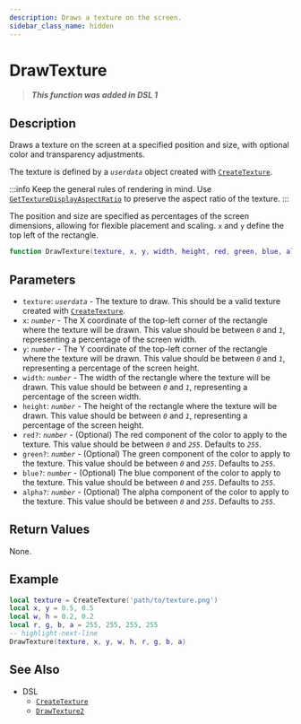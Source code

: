 ```yaml
---
description: Draws a texture on the screen.
sidebar_class_name: hidden
---
```


# DrawTexture

> **_This function was added in DSL 1_**

## Description

Draws a texture on the screen at a specified position and size, with optional color and transparency adjustments.

The texture is defined by a _`userdata`_ object created with [`CreateTexture`](./CreateTexture).

:::info
Keep the general rules of rendering in mind. Use [`GetTextureDisplayAspectRatio`](./GetTextureDisplayAspectRatio) to preserve the aspect ratio of the texture.
:::

The position and size are specified as percentages of the screen dimensions, allowing for flexible placement and scaling. `x` and `y` define the top left of the rectangle.

```lua
function DrawTexture(texture, x, y, width, height, red, green, blue, alpha) --[[ ... ]] end
```

## Parameters

- `texture`: _`userdata`_ - The texture to draw. This should be a valid texture created with [`CreateTexture`](./CreateTexture).
- `x`: _`number`_ - The X coordinate of the top-left corner of the rectangle where the texture will be drawn. This value should be between _`0`_ and _`1`_, representing a percentage of the screen width.
- `y`: _`number`_ - The Y coordinate of the top-left corner of the rectangle where the texture will be drawn. This value should be between _`0`_ and _`1`_, representing a percentage of the screen height.
- `width`: _`number`_ - The width of the rectangle where the texture will be drawn. This value should be between _`0`_ and _`1`_, representing a percentage of the screen width.
- `height`: _`number`_ - The height of the rectangle where the texture will be drawn. This value should be between _`0`_ and _`1`_, representing a percentage of the screen height.
- `red?`: _`number`_ - (Optional) The red component of the color to apply to the texture. This value should be between _`0`_ and _`255`_. Defaults to _`255`_.
- `green?`: _`number`_ - (Optional) The green component of the color to apply to the texture. This value should be between _`0`_ and _`255`_. Defaults to _`255`_.
- `blue?`: _`number`_ - (Optional) The blue component of the color to apply to the texture. This value should be between _`0`_ and _`255`_. Defaults to _`255`_.
- `alpha?`: _`number`_ - (Optional) The alpha component of the color to apply to the texture. This value should be between _`0`_ and _`255`_. Defaults to _`255`_.

## Return Values

None.

## Example

```lua
local texture = CreateTexture('path/to/texture.png')
local x, y = 0.5, 0.5
local w, h = 0.2, 0.2
local r, g, b, a = 255, 255, 255, 255
-- highlight-next-line
DrawTexture(texture, x, y, w, h, r, g, b, a)
```

## See Also

- DSL
  - [`CreateTexture`](./CreateTexture)
  - [`DrawTexture2`](./DrawTexture2)
